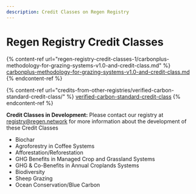 ```yaml
---
description: Credit Classes on Regen Registry
---
```


# Regen Registry Credit Classes

{% content-ref url="regen-registry-credit-classes-1/carbonplus-methodology-for-grazing-systems-v1.0-and-credit-class.md" %}
[carbonplus-methodology-for-grazing-systems-v1.0-and-credit-class.md](regen-registry-credit-classes-1/carbonplus-methodology-for-grazing-systems-v1.0-and-credit-class.md)
{% endcontent-ref %}

{% content-ref url="credits-from-other-registries/verified-carbon-standard-credit-class/" %}
[verified-carbon-standard-credit-class](credits-from-other-registries/verified-carbon-standard-credit-class/)
{% endcontent-ref %}

**Credit Classes in Development:**  Please contact our registry at registry@regen.network for more information about the development of these Credit Classes

* Biochar
* Agroforestry in Coffee Systems
* Afforestation/Reforestation
* GHG Benefits in Managed Crop and Grassland Systems
* GHG & Co-Benefits in Annual Croplands Systems
* Biodiversity
* Sheep Grazing
* Ocean Conservation/Blue Carbon
